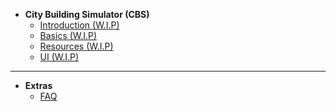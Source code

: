 
- **City Building Simulator (CBS)**
    - [Introduction (W.I.P)](docs/Game_Demo/City_Sim/index.md "CBS - Introduction")
    - [Basics (W.I.P)](docs/Game_Demo/City_Sim/Basics.md "CBS - Basics")
    - [Resources (W.I.P)](docs/Game_Demo/City_Sim/Resources.md "CBS - Resources")
    - [UI (W.I.P)](docs/Game_Demo/City_Sim/UI.md "CBS - UI")

---

- **Extras**
    - [FAQ](docs/Game_Demo/City_Sim/FAQ.md "CBS - FAQ")
